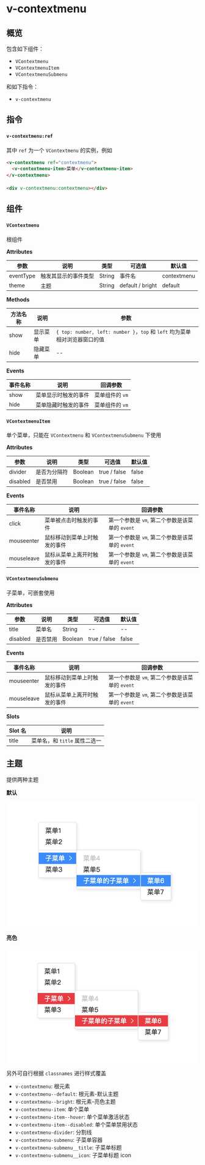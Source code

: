 # v-contextmenu

## 概览

包含如下组件：

- `VContextmenu`
- `VContextmenuItem`
- `VContextmenuSubmenu`

和如下指令：

- `v-contextmenu`

## 指令

#### `v-contextmenu:ref`

其中 `ref` 为一个 `VContextmenu` 的实例，例如

```html
<v-contextmenu ref="contextmenu">
  <v-contextmenu-item>菜单</v-contextmenu-item>
</v-contextmenu>

<div v-contextmenu:contextmenu></div>
```

## 组件

#### `VContextmenu`

根组件

**Attributes**

| 参数        | 说明              | 类型    | 可选值 | 默认值      |
| ---------- | ----------------- | ------ | ----- | ---------- |
| eventType  | 触发其显示的事件类型 | String | 事件名 | contextmenu |
| theme      | 主题              | String | default / bright | default |

**Methods**

| 方法名称  | 说明             | 参数     |
| -------- | --------------- | ----------- |
| show     | 显示菜单 | `{ top: number, left: number }`，`top` 和 `left` 均为菜单相对浏览器窗口的值 |
| hide     | 隐藏菜单 | -- |

**Events**

| 事件名称  | 说明               | 回调参数     |
| -------- | ----------------- | ----------- |
| show     | 菜单显示时触发的事件 | 菜单组件的 `vm` |
| hide     | 菜单隐藏时触发的事件 | 菜单组件的 `vm` |

#### `VContextmenuItem`

单个菜单，只能在 `VContextmenu` 和 `VContextmenuSubmenu` 下使用

**Attributes**

| 参数      | 说明        | 类型    | 可选值        | 默认值 |
| ---------| ---------- | ------- | ------------ | ----- |
| divider  | 是否为分隔符 | Boolean | true / false | false |
| disabled | 是否禁用    | Boolean | true / false | false |

**Events**

| 事件名称    | 说明                     | 回调参数     |
| ---------- | ----------------------- | ----------- |
| click      | 菜单被点击时触发的事件      | 第一个参数是 `vm`, 第二个参数是该菜单的 `event` |
| mouseenter | 鼠标移动到菜单上时触发的事件 | 第一个参数是 `vm`, 第二个参数是该菜单的 `event` |
| mouseleave | 鼠标从菜单上离开时触发的事件 | 第一个参数是 `vm`, 第二个参数是该菜单的 `event` |

#### `VContextmenuSubmenu`

子菜单，可嵌套使用

**Attributes**

| 参数      | 说明     | 类型    | 可选值   | 默认值 |
| -------- | -------- | ------ | ------- | ----- |
| title    | 菜单名    | String | --      | --    |
| disabled | 是否禁用  | Boolean | true / false | false |

**Events**

| 事件名称    | 说明                     | 回调参数     |
| ---------- | ----------------------- | ----------- |
| mouseenter | 鼠标移动到菜单上时触发的事件 | 第一个参数是 `vm`, 第二个参数是该菜单的 `event` |
| mouseleave | 鼠标从菜单上离开时触发的事件 | 第一个参数是 `vm`, 第二个参数是该菜单的 `event` |

**Slots**

| Slot 名  | 说明                |
| -------- | ------------------ |
| title    | 菜单名，和 `title` 属性二选一 |

## 主题

提供两种主题

**默认**

![default](./images/default.jpg)

**亮色**

![bright](./images/bright.jpg)

另外可自行根据 `classnames` 进行样式覆盖

- `v-contextmenu`: 根元素
- `v-contextmenu--default`: 根元素-默认主题
- `v-contextmenu--bright`: 根元素-亮色主题
- `v-contextmenu-item`: 单个菜单
- `v-contextmenu-item--hover`: 单个菜单激活状态
- `v-contextmenu-item--disabled`: 单个菜单禁用状态
- `v-contextmenu-divider`: 分割线
- `v-contextmenu-submenu`: 子菜单容器
- `v-contextmenu-submenu__title`: 子菜单标题
- `v-contextmenu-submenu__icon`: 子菜单标题 icon

